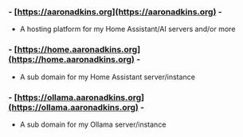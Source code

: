
### - [https://aaronadkins.org](https://aaronadkins.org) -
* A hosting platform for my Home Assistant/AI servers and/or more

### - [https://home.aaronadkins.org](https://home.aaronadkins.org) -
* A sub domain for my Home Assistant server/instance

### - [https://ollama.aaronadkins.org](https://ollama.aaronadkins.org) -
* A sub domain for my Ollama server/instance 
